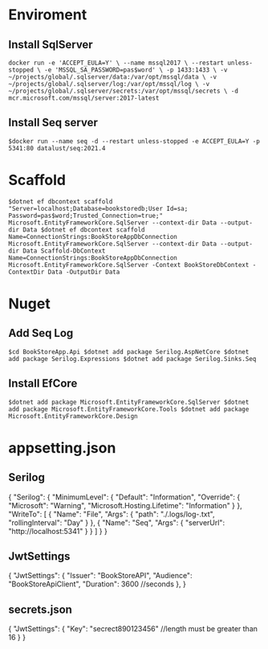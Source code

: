 # Enviroment

## Install SqlServer
`
docker run -e 'ACCEPT_EULA=Y' \
	--name mssql2017 \
	--restart unless-stopped \
	-e 'MSSQL_SA_PASSWORD=pas$word' \
	-p 1433:1433 \
	-v ~/projects/global/.sqlserver/data:/var/opt/mssql/data \
	-v ~/projects/global/.sqlserver/log:/var/opt/mssql/log \
	-v ~/projects/global/.sqlserver/secrets:/var/opt/mssql/secrets \
	-d mcr.microsoft.com/mssql/server:2017-latest
`

## Install Seq server
`
$docker run --name seq -d --restart unless-stopped -e ACCEPT_EULA=Y -p 5341:80 datalust/seq:2021.4
`

# Scaffold
`
$dotnet ef dbcontext scaffold "Server=localhost;Database=bookstoredb;User Id=sa; Password=pas$word;Trusted_Connection=true;" Microsoft.EntityFrameworkCore.SqlServer --context-dir Data --output-dir Data
$dotnet ef dbcontext scaffold Name=ConnectionStrings:BookStoreAppDbConnection Microsoft.EntityFrameworkCore.SqlServer --context-dir Data --output-dir Data
Scaffold-DbContext Name=ConnectionStrings:BookStoreAppDbConnection Microsoft.EntityFrameworkCore.SqlServer -Context BookStoreDbContext -ContextDir Data -OutputDir Data
`

# Nuget

## Add Seq Log
`
$cd BookStoreApp.Api
$dotnet add package Serilog.AspNetCore
$dotnet add package Serilog.Expressions
$dotnet add package Serilog.Sinks.Seq
`

## Install EfCore
`
$dotnet add package Microsoft.EntityFrameworkCore.SqlServer
$dotnet add package Microsoft.EntityFrameworkCore.Tools
$dotnet add package Microsoft.EntityFrameworkCore.Design
`

# appsetting.json

## Serilog
{
  "Serilog": {
    "MinimumLevel": {
      "Default": "Information",
      "Override": {
        "Microsoft": "Warning",
        "Microsoft.Hosting.Lifetime": "Information"
      }
    },
    "WriteTo": [
      {
        "Name": "File",
        "Args": {
          "path": "./.logs/log-.txt",
          "rollingInterval": "Day"
        }
      },
      {
        "Name": "Seq",
        "Args": { "serverUrl": "http://localhost:5341" }
      }
    ]
  }
}

## JwtSettings
{
  "JwtSettings": {
    "Issuer": "BookStoreAPI",
    "Audience": "BookStoreApiClient",
    "Duration": 3600 //seconds
  },
}

## secrets.json
{
  "JwtSettings": {
    "Key": "secrect890123456" //length must be greater than 16
  }
}
